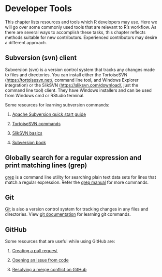 # Developer Tools

This chapter lists resources and tools which R developers may use. Here we will go over some commonly used tools that are relevant to R’s workflow. As there are several ways to accomplish these tasks, this chapter reflects methods suitable for new contributors. Experienced contributors may desire a different approach.

## Subversion (svn) client

Subversion (svn) is a version control system that tracks any changes made to files and directories. You can install either the TortoiseSVN (https://tortoisesvn.net/, command line tool, and Windows Explorer integration) or the SlikSVN (https://sliksvn.com/download/, just the command line tool) client. They have Windows installers and can be used from Windows cmd or RStudio terminal.

Some resources for learning subversion commands:

1. [Apache Subversion quick start guide](http://subversion.apache.org/quick-start)

2. [TortoiseSVN commands](https://tortoisesvn.net/docs/nightly/TortoiseSVN_en/tsvn-cli-main.html) 

3. [SlikSVN basics](https://sliksvn.com/support/subversion-basics-using-check-out-update-check-in-commit/)

4. [Subversion book](http://svnbook.red-bean.com/)

## Globally search for a regular expression and print matching lines (grep)

[grep](https://en.wikipedia.org/wiki/Grep) is a command line utility for searching plain text data sets for lines that match a regular expression. Refer the [grep manual](https://www.gnu.org/software/grep/manual/grep.html) for more commands.

## Git

[Git](https://en.wikipedia.org/wiki/Git) is also a version control system for tracking changes in any files and directories. View [git documentation](https://git-scm.com/doc) for learning git commands.

## GitHub

Some resources that are useful while using GitHub are:

1. [Creating a pull request](https://docs.github.com/en/github/collaborating-with-issues-and-pull-requests/creating-a-pull-request)

2. [Opening an issue from code](https://docs.github.com/en/github/managing-your-work-on-github/opening-an-issue-from-code)

3. [Resolving a merge conflict on GitHub](https://docs.github.com/en/github/collaborating-with-issues-and-pull-requests/resolving-a-merge-conflict-on-github)
